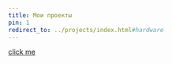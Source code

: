 ```yaml
---
title: Мои проекты
pin: 1
redirect_to: ../projects/index.html#hardware
---
```


[click me](../projects/index.html#hardware)
